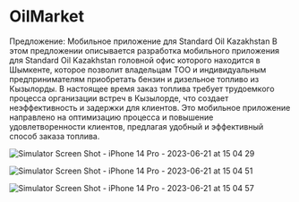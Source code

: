 # OilMarket

Предложение: Мобильное приложение для Standard Oil Kazakhstan
В этом предложении описывается разработка мобильного приложения для Standard Oil Kazakhstan головной офис которого находится в Шымкенте, которое позволит владельцам ТОО и индивидуальным предпринимателям приобретать бензин и дизельное топливо из Кызылорды. В настоящее время заказ топлива требует трудоемкого процесса организации встреч в Кызылорде, что создает неэффективность и задержки для клиентов. Это мобильное приложение направлено на оптимизацию процесса и повышение удовлетворенности клиентов, предлагая удобный и эффективный способ заказа топлива.


![Simulator Screen Shot - iPhone 14 Pro - 2023-06-21 at 15 04 29](https://github.com/nuradinovadil/OilMarket/assets/121498100/3129541d-a5d6-41d5-9244-b172a5653cab)

![Simulator Screen Shot - iPhone 14 Pro - 2023-06-21 at 15 04 51](https://github.com/nuradinovadil/OilMarket/assets/121498100/e821044c-cba3-4954-b6f7-8b2fbda3e2fc)

![Simulator Screen Shot - iPhone 14 Pro - 2023-06-21 at 15 04 57](https://github.com/nuradinovadil/OilMarket/assets/121498100/69cbb867-ef04-4cb1-acfb-a320ec951a24)

